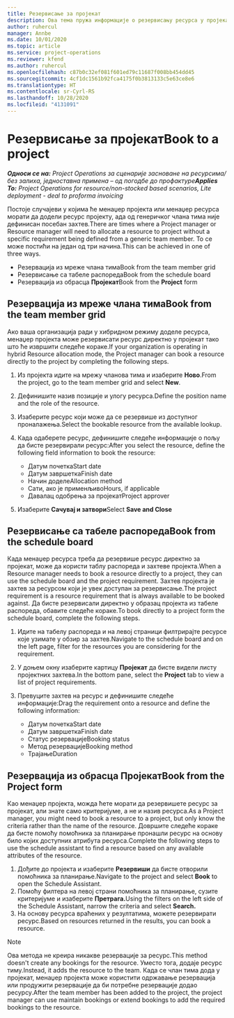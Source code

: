 ```yaml
---
title: Резервисање за пројекат
description: Ова тема пружа информације о резервисању ресурса у пројекат.
author: ruhercul
manager: Annbe
ms.date: 10/01/2020
ms.topic: article
ms.service: project-operations
ms.reviewer: kfend
ms.author: ruhercul
ms.openlocfilehash: c87b0c32ef081f601ed79c11687f008bb454dd45
ms.sourcegitcommit: 4cf1dc1561b92fca4175f0b3813133c5e63ce8e6
ms.translationtype: HT
ms.contentlocale: sr-Cyrl-RS
ms.lasthandoff: 10/28/2020
ms.locfileid: "4131091"
---
```

# <a name="book-to-a-project"></a><span data-ttu-id="9b0b5-103">Резервисање за пројекат</span><span class="sxs-lookup"><span data-stu-id="9b0b5-103">Book to a project</span></span>

<span data-ttu-id="9b0b5-104">_**Односи се на:** Project Operations за сценарије засноване на ресурсима/без залиха, једноставна примена – од погодбе до профактуре_</span><span class="sxs-lookup"><span data-stu-id="9b0b5-104">_**Applies To:** Project Operations for resource/non-stocked based scenarios, Lite deployment - deal to proforma invoicing_</span></span>

<span data-ttu-id="9b0b5-105">Постоје случајеви у којима ће менаџер пројекта или менаџер ресурса морати да додели ресурс пројекту, ада од генеричког члана тима није дефинисан посебан захтев.</span><span class="sxs-lookup"><span data-stu-id="9b0b5-105">There are times where a Project manager or Resource manager will need to allocate a resource to project without a specific requirement being defined from a generic team member.</span></span> <span data-ttu-id="9b0b5-106">То се може постићи на један од три начина.</span><span class="sxs-lookup"><span data-stu-id="9b0b5-106">This can be achieved in one of three ways.</span></span>

- <span data-ttu-id="9b0b5-107">Резервација из мреже члана тима</span><span class="sxs-lookup"><span data-stu-id="9b0b5-107">Book from the team member grid</span></span>
- <span data-ttu-id="9b0b5-108">Резервисање са табеле распореда</span><span class="sxs-lookup"><span data-stu-id="9b0b5-108">Book from the schedule board</span></span>
- <span data-ttu-id="9b0b5-109">Резервација из обрасца **Пројекат**</span><span class="sxs-lookup"><span data-stu-id="9b0b5-109">Book from the **Project** form</span></span>

## <a name="book-from-the-team-member-grid"></a><span data-ttu-id="9b0b5-110">Резервација из мреже члана тима</span><span class="sxs-lookup"><span data-stu-id="9b0b5-110">Book from the team member grid</span></span>

<span data-ttu-id="9b0b5-111">Ако ваша организација ради у хибридном режиму доделе ресурса, менаџер пројекта може резервисати ресурс директно у пројекат тако што ће извршити следеће кораке.</span><span class="sxs-lookup"><span data-stu-id="9b0b5-111">If your organization is operating in hybrid Resource allocation mode, the Project manager can book a resource directly to the project by completing the following steps.</span></span>

1. <span data-ttu-id="9b0b5-112">Из пројекта идите на мрежу чланова тима и изаберите **Ново**.</span><span class="sxs-lookup"><span data-stu-id="9b0b5-112">From the project, go to the team member grid and select **New**.</span></span>
2. <span data-ttu-id="9b0b5-113">Дефинишите назив позиције и улогу ресурса.</span><span class="sxs-lookup"><span data-stu-id="9b0b5-113">Define the position name and the role of the resource.</span></span>
3. <span data-ttu-id="9b0b5-114">Изаберите ресурс који може да се резервише из доступног проналажења.</span><span class="sxs-lookup"><span data-stu-id="9b0b5-114">Select the bookable resource from the available lookup.</span></span>
4. <span data-ttu-id="9b0b5-115">Када одаберете ресурс, дефинишите следеће информације о пољу да бисте резервирали ресурс:</span><span class="sxs-lookup"><span data-stu-id="9b0b5-115">After you select the resource, define the following field information to book the resource:</span></span>

    - <span data-ttu-id="9b0b5-116">Датум почетка</span><span class="sxs-lookup"><span data-stu-id="9b0b5-116">Start date</span></span>
    - <span data-ttu-id="9b0b5-117">Датум завршетка</span><span class="sxs-lookup"><span data-stu-id="9b0b5-117">Finish date</span></span>
    - <span data-ttu-id="9b0b5-118">Начин доделе</span><span class="sxs-lookup"><span data-stu-id="9b0b5-118">Allocation method</span></span>
    - <span data-ttu-id="9b0b5-119">Сати, ако је применљиво</span><span class="sxs-lookup"><span data-stu-id="9b0b5-119">Hours, if applicable</span></span>
    - <span data-ttu-id="9b0b5-120">Давалац одобрења за пројекат</span><span class="sxs-lookup"><span data-stu-id="9b0b5-120">Project approver</span></span>

6. <span data-ttu-id="9b0b5-121">Изаберите **Сачувај и затвори**</span><span class="sxs-lookup"><span data-stu-id="9b0b5-121">Select **Save and Close**</span></span>

## <a name="book-from-the-schedule-board"></a><span data-ttu-id="9b0b5-122">Резервисање са табеле распореда</span><span class="sxs-lookup"><span data-stu-id="9b0b5-122">Book from the schedule board</span></span>

<span data-ttu-id="9b0b5-123">Када менаџер ресурса треба да резервише ресурс директно за пројекат, може да користи таблу распореда и захтеве пројекта.</span><span class="sxs-lookup"><span data-stu-id="9b0b5-123">When a Resource manager needs to book a resource directly to a project, they can use the schedule board and the project requirement.</span></span> <span data-ttu-id="9b0b5-124">Захтев пројекта је захтев за ресурсом који је увек доступан за резервисање.</span><span class="sxs-lookup"><span data-stu-id="9b0b5-124">The project requirement is a resource requirement that is always available to be booked against.</span></span> <span data-ttu-id="9b0b5-125">Да бисте резервисали директно у образац пројекта из табеле распореда, обавите следеће кораке.</span><span class="sxs-lookup"><span data-stu-id="9b0b5-125">To book directly to a project form the schedule board, complete the following steps.</span></span>

1. <span data-ttu-id="9b0b5-126">Идите на табелу распореда и на левој страници филтрирајте ресурсе које узимате у обзир за захтев.</span><span class="sxs-lookup"><span data-stu-id="9b0b5-126">Navigate to the schedule board and on the left page, filter for the resources you are considering for the requirement.</span></span>
2. <span data-ttu-id="9b0b5-127">У доњем окну изаберите картицу **Пројекат** да бисте видели листу пројектних захтева.</span><span class="sxs-lookup"><span data-stu-id="9b0b5-127">In the bottom pane, select the **Project** tab to view a list of project requirements.</span></span>
3. <span data-ttu-id="9b0b5-128">Превуците захтев на ресурс и дефинишите следеће информације:</span><span class="sxs-lookup"><span data-stu-id="9b0b5-128">Drag the requirement onto a resource and define the following information:</span></span>

    - <span data-ttu-id="9b0b5-129">Датум почетка</span><span class="sxs-lookup"><span data-stu-id="9b0b5-129">Start date</span></span>
    - <span data-ttu-id="9b0b5-130">Датум завршетка</span><span class="sxs-lookup"><span data-stu-id="9b0b5-130">Finish date</span></span>
    - <span data-ttu-id="9b0b5-131">Статус резервације</span><span class="sxs-lookup"><span data-stu-id="9b0b5-131">Booking status</span></span>
    - <span data-ttu-id="9b0b5-132">Метод резервације</span><span class="sxs-lookup"><span data-stu-id="9b0b5-132">Booking method</span></span>
    - <span data-ttu-id="9b0b5-133">Трајање</span><span class="sxs-lookup"><span data-stu-id="9b0b5-133">Duration</span></span>

## <a name="book-from-the-project-form"></a><span data-ttu-id="9b0b5-134">Резервација из обрасца Пројекат</span><span class="sxs-lookup"><span data-stu-id="9b0b5-134">Book from the Project form</span></span>

<span data-ttu-id="9b0b5-135">Као менаџер пројекта, можда ћете морати да резервишете ресурс за пројекат, али знате само критеријуме, а не и назив ресурса.</span><span class="sxs-lookup"><span data-stu-id="9b0b5-135">As a Project manager, you might need to book a resource to a project, but only know the criteria rather than the name of the resource.</span></span> <span data-ttu-id="9b0b5-136">Довршите следеће кораке да бисте помоћу помоћника за планирање пронашли ресурс на основу било којих доступних атрибута ресурса.</span><span class="sxs-lookup"><span data-stu-id="9b0b5-136">Complete the following steps to use the schedule assistant to find a resource based on any available attributes of the resource.</span></span> 

1. <span data-ttu-id="9b0b5-137">Дођите до пројекта и изаберите **Резервиши** да бисте отворили помоћника за планирање.</span><span class="sxs-lookup"><span data-stu-id="9b0b5-137">Navigate to the project and select **Book** to open the Schedule Assistant.</span></span>
2. <span data-ttu-id="9b0b5-138">Помоћу филтера на левој страни помоћника за планирање, сузите критеријуме и изаберите **Претрага.**</span><span class="sxs-lookup"><span data-stu-id="9b0b5-138">Using the filters on the left side of the Schedule Assistant, narrow the criteria and select **Search.**</span></span>
3. <span data-ttu-id="9b0b5-139">На основу ресурса враћених у резултатима, можете резервирати ресурс.</span><span class="sxs-lookup"><span data-stu-id="9b0b5-139">Based on resources returned in the results, you can book a resource.</span></span>

> [!NOTE]
> <span data-ttu-id="9b0b5-140">Ова метода не креира никакве резервације за ресурс.</span><span class="sxs-lookup"><span data-stu-id="9b0b5-140">This method doesn't create any bookings for the resource.</span></span> <span data-ttu-id="9b0b5-141">Уместо тога, додаје ресурс тиму.</span><span class="sxs-lookup"><span data-stu-id="9b0b5-141">Instead, it adds the resource to the team.</span></span> <span data-ttu-id="9b0b5-142">Када се члан тима дода у пројекат, менаџер пројекта може користити одржавање резервација или продужити резервације да би потребне резервације додао ресурсу.</span><span class="sxs-lookup"><span data-stu-id="9b0b5-142">After the team member has been added to the project, the project manager can use maintain bookings or extend bookings to add the required bookings to the resource.</span></span>
